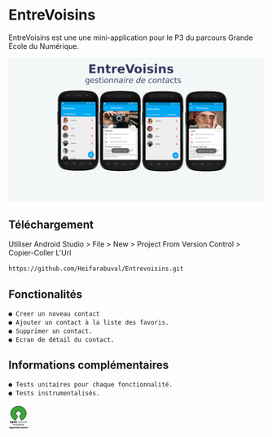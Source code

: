 # EntreVoisins
EntreVoisins est une une mini-application pour le P3 du parcours Grande École du Numérique.

<img src="https://raw.githubusercontent.com/Heifarabuval/Entrevoisins/master/images/Sans%20titre.png" >


## Téléchargement
Utiliser Android Studio > File > New > Project From Version Control > Copier-Coller L'Url
```bash
https://github.com/Heifarabuval/Entrevoisins.git
```

## Fonctionalités 
```bash
● Creer un noveau contact
● Ajouter un contact à la liste des favoris.
● Supprimer un contact.  
● Ecran de détail du contact.  

```

## Informations complémentaires 
```bash
● Tests unitaires pour chaque fonctionnalité.  
● Tests instrumentalisés.  


```
<img src="https://raw.githubusercontent.com/Heifarabuval/Entrevoisins/master/images/OS.png" width="40" height="50">
